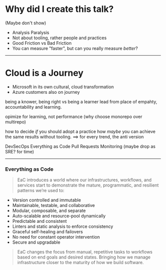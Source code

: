 # Why did I create this talk?

(Maybe don't show)

- Analysis Paralysis
- Not about tooling, rather people and practices
- Good Friction vs Bad Friction
- You can measure "faster", but can you really measure *better*?


---

# Cloud is a Journey

- Microsoft in its own cultural, cloud transformation
- Azure customers also on journey





being a knower, being right vs being a learner
lead from place of empahty, accountability and learning.

opimize for learning, not performance (why choose monorepo over multirepo)

 how to decide *if* you should adopt a practice 
 how *maybe* you can achieve the same results without tooling. ==> for every trend, the anti version


DevSecOps
Everything as Code
Pull Requests
Monitoring (maybe drop as SRE? for time)

----


### Everything as Code

> EaC introduces a world where our infrastructures, workflows, and services start to demonstrate the mature, programmatic, and resilient patterns we’re used to:

- Version controlled and immutable
- Maintainable, testable, and collaborative
- Modular, composable, and separate
- Auto-scalable and resource-pool dynamically
- Predictable and consistent
- Linters and static analysis to enforce consistency
- Graceful self-healing and failovers
- No need for constant operator intervention
- Secure and upgradable

> EaC changes the focus from manual, repetitive tasks to workflows based on end goals and desired states. Bringing how we manage infrastructure closer to the maturity of how we build software.
